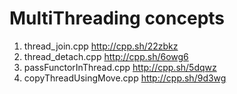 # MultiThreading concepts

1. thread_join.cpp                      http://cpp.sh/22zbkz
2. thread_detach.cpp                    http://cpp.sh/6owg6
3. passFunctorInThread.cpp              http://cpp.sh/5dqwz				
4. copyThreadUsingMove.cpp              http://cpp.sh/9d3wg
